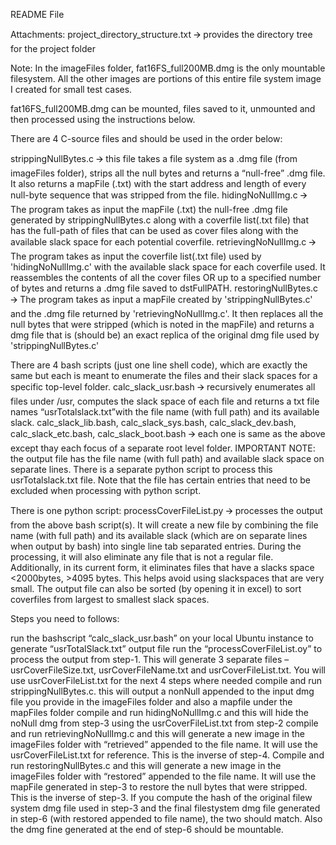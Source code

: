 README File

Attachments: project_directory_structure.txt 🡪 provides the directory tree for the project folder

Note: In the imageFiles folder, fat16FS_full200MB.dmg is the only mountable filesystem. All the other images are portions of this entire file system image I created for small test cases.

fat16FS_full200MB.dmg can be mounted, files saved to it, unmounted and then processed using the instructions below.

There are 4  C-source files and should be used in the order below:

strippingNullBytes.c 🡪 this file takes a file system as a .dmg file (from imageFiles folder), strips all the null bytes and returns a “null-free” .dmg file. It also returns a mapFile (.txt) with the start address and length of every null-byte sequence that was stripped from the file.
hidingNoNullImg.c 🡪 The program takes as input the mapFile (.txt) the null-free .dmg file generated by strippingNullBytes.c along with a coverfile list(.txt file) that has the full-path of files that can be used as cover files along with the available slack space for each potential coverfile. 
retrievingNoNullImg.c 🡪 The program takes as input the coverfile list(.txt file) used by 'hidingNoNullImg.c' with the available slack space for each coverfile used. It reassembles the contents of all the cover files OR up to a specified number of bytes and returns a .dmg file saved to dstFullPATH.
restoringNullBytes.c 🡪 The program takes as input a mapFile created by 'strippingNullBytes.c' and the .dmg file returned by 'retrievingNoNullImg.c'. It then replaces all the null bytes that were stripped (which is noted in the mapFile) and returns a dmg file that is (should be) an exact replica of the original dmg file used by 'strippingNullBytes.c'

There are 4 bash scripts (just one line shell code), which are exactly the same but each is meant to enumerate the files and their slack spaces for a specific top-level folder.
calc_slack_usr.bash 🡪 recursively enumerates all files under /usr, computes the slack space of each file and returns a txt file names “usrTotalslack.txt”with the file name (with full path) and its available slack.
calc_slack_lib.bash, calc_slack_sys.bash, calc_slack_dev.bash, calc_slack_etc.bash, calc_slack_boot.bash 🡪 each one is same as the above except thay each focus of a separate root level folder.
IMPORTANT NOTE: the output file has the file name (with full path) and available slack space on separate lines. There is a separate python script to process this usrTotalslack.txt file. Note that the file has certain entries that need to be excluded when processing with python script.

There is one python script:
processCoverFileList.py 🡪 processes the output from the above bash script(s). It will create a new file by combining the file name (with full path) and its available slack (which are on separate lines when output by bash) into single line tab separated entries. During the processing, it will also eliminate any file that is not a regular file. Additionally, in its current form, it eliminates files that have a slacks space <2000bytes, >4095 bytes. This helps avoid using slackspaces that are very small. The output file can also be sorted (by opening it in excel) to sort coverfiles from largest to smallest slack spaces. 

Steps you need to follows:

run the bashscript “calc_slack_usr.bash” on your local Ubuntu instance to generate “usrTotalSlack.txt” output file
run the “processCoverFileList.oy” to process the output from step-1. This will generate 3 separate files – usrCoverFileSize.txt, usrCoverFileName.txt and usrCoverFileList.txt. You will use usrCoverFileList.txt for the next 4 steps where needed
compile and run strippingNullBytes.c. this will output a nonNull appended to the input dmg file you provide in the imageFiles folder and also a mapfile under the mapFiles folder
compile and run hidingNoNullImg.c and this will hide the noNull dmg from step-3 using the usrCoverFileList.txt from step-2
compile and run retrievingNoNullImg.c and this will generate a new image in the imageFiles folder with “retrieved” appended to the file name. It will use the usrCoverFileList.txt for reference. This is the inverse of step-4.
Compile and run restoringNullBytes.c and this will generate a new image in the imageFiles folder with “restored” appended to the file name. It will use the mapFile generated in step-3 to restore the null bytes that were stripped. This is the inverse of step-3.
If you compute the hash of the original filew system dmg file used in step-3 and the final filestystem dmg file generated in step-6 (with restored appended to file name), the two should match. Also the dmg fine generated at the end of step-6 should be mountable.

